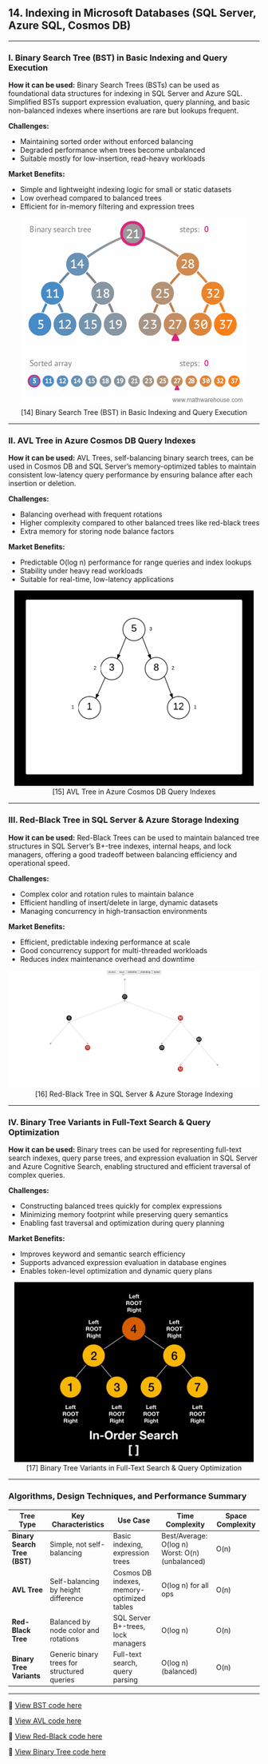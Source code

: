 

## **14. Indexing in Microsoft Databases (SQL Server, Azure SQL, Cosmos DB)**

---

### **I. Binary Search Tree (BST) in Basic Indexing and Query Execution**

**How it can be used:**
Binary Search Trees (BSTs) can be used as foundational data structures for indexing in SQL Server and Azure SQL. Simplified BSTs support expression evaluation, query planning, and basic non-balanced indexes where insertions are rare but lookups frequent.

**Challenges:**

* Maintaining sorted order without enforced balancing
* Degraded performance when trees become unbalanced
* Suitable mostly for low-insertion, read-heavy workloads

**Market Benefits:**

* Simple and lightweight indexing logic for small or static datasets
* Low overhead compared to balanced trees
* Efficient for in-memory filtering and expression trees

<p align="center">
  <img src="https://github.com/Sindhuhurakadli/sindhu_portfolio.io/blob/main/images/binary-search-tree-sorted-array-animation.gif?raw=true" alt="Binary Search Tree Visualization">
  <br>
  [14] Binary Search Tree (BST) in Basic Indexing and Query Execution
</p>

---

### **II. AVL Tree in Azure Cosmos DB Query Indexes**

**How it can be used:**
AVL Trees, self-balancing binary search trees, can be used in Cosmos DB and SQL Server’s memory-optimized tables to maintain consistent low-latency query performance by ensuring balance after each insertion or deletion.

**Challenges:**

* Balancing overhead with frequent rotations
* Higher complexity compared to other balanced trees like red-black trees
* Extra memory for storing node balance factors

**Market Benefits:**

* Predictable O(log n) performance for range queries and index lookups
* Stability under heavy read workloads
* Suitable for real-time, low-latency applications

<p align="center">
  <img src="https://github.com/Sindhuhurakadli/sindhu_portfolio.io/blob/main/images/avltree.gif?raw=true" alt="AVL Tree Visualization">
  <br>
  [15] AVL Tree in Azure Cosmos DB Query Indexes
</p>

---

### **III. Red-Black Tree in SQL Server & Azure Storage Indexing**

**How it can be used:**
Red-Black Trees can be used to maintain balanced tree structures in SQL Server’s B+-tree indexes, internal heaps, and lock managers, offering a good tradeoff between balancing efficiency and operational speed.

**Challenges:**

* Complex color and rotation rules to maintain balance
* Efficient handling of insert/delete in large, dynamic datasets
* Managing concurrency in high-transaction environments

**Market Benefits:**

* Efficient, predictable indexing performance at scale
* Good concurrency support for multi-threaded workloads
* Reduces index maintenance overhead and downtime

<p align="center">
  <img src="https://github.com/Sindhuhurakadli/sindhu_portfolio.io/blob/main/images/red-black-tree.gif?raw=true" alt="Red-Black Tree Visualization">
  <br>
  [16] Red-Black Tree in SQL Server & Azure Storage Indexing
</p>

---

### **IV. Binary Tree Variants in Full-Text Search & Query Optimization**

**How it can be used:**
Binary trees can be used for representing full-text search indexes, query parse trees, and expression evaluation in SQL Server and Azure Cognitive Search, enabling structured and efficient traversal of complex queries.

**Challenges:**

* Constructing balanced trees quickly for complex expressions
* Minimizing memory footprint while preserving query semantics
* Enabling fast traversal and optimization during query planning

**Market Benefits:**

* Improves keyword and semantic search efficiency
* Supports advanced expression evaluation in database engines
* Enables token-level optimization and dynamic query plans

<p align="center">
  <img src="https://github.com/Sindhuhurakadli/sindhu_portfolio.io/blob/main/images/binarytree.gif?raw=true" alt="Binary Tree Visualization">
  <br>
  [17] Binary Tree Variants in Full-Text Search & Query Optimization
</p>

---

###  **Algorithms, Design Techniques, and Performance Summary**

| Tree Type                    | Key Characteristics                         | Use Case                                   | Time Complexity                                      | Space Complexity |
| ---------------------------- | ------------------------------------------- | ------------------------------------------ | ---------------------------------------------------- | ---------------- |
| **Binary Search Tree (BST)** | Simple, not self-balancing                  | Basic indexing, expression trees           | Best/Average: O(log n) <br> Worst: O(n) (unbalanced) | O(n)             |
| **AVL Tree**                 | Self-balancing by height difference         | Cosmos DB indexes, memory-optimized tables | O(log n) for all ops                                 | O(n)             |
| **Red-Black Tree**           | Balanced by node color and rotations        | SQL Server B+-trees, lock managers         | O(log n)                                             | O(n)             |
| **Binary Tree Variants**     | Generic binary trees for structured queries | Full-text search, query parsing            | O(log n) (balanced)                                  | O(n)             |

---

🔗 [View BST code here](https://github.com/Sindhuhurakadli/sindhu_portfolio.io/blob/main/codes/binarysearchtree.cpp)

🔗 [View AVL code here](https://github.com/Sindhuhurakadli/sindhu_portfolio.io/blob/main/codes/avltree.cpp)

🔗 [View Red-Black code here](https://github.com/Sindhuhurakadli/sindhu_portfolio.io/blob/main/codes/redblacktree.cpp)

🔗 [View Binary Tree code here](https://github.com/Sindhuhurakadli/sindhu_portfolio.io/blob/main/codes/binarytree.cpp)
